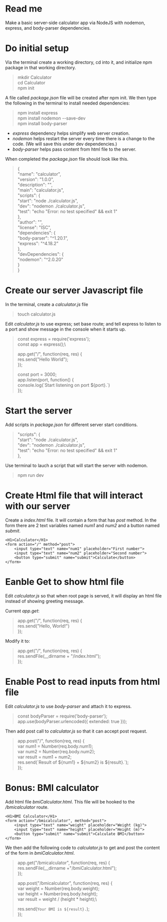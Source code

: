 # Read me
Make a basic server-side calculator app via NodeJS with nodemon, express, and body-parser dependencies. 

# Do initial setup
Via the terminal create a working directory, cd into it, and initialize npm package in that working directory.

> mkdir Calculator\
> cd Calculator\
> npm init

A file called *_package.json_* file will be created after npm init.  We then type the following in the terminal to install needed dependencies:

> npm install express\
> npm install nodemon --save-dev\
> npm install body-parser

- *_express_* dependency helps simplify web server creation.
- *_nodemon_* helps restart the server every time there is a change to the code. (We will save this under dev dependencies.)
- *_body-parser_* helps pass content from html file to the server.

When completed the *_package.json_* file should look like this.

>{\
  "name": "calculator",\
  "version": "1.0.0",\
  "description": "",\
  "main": "calculator.js",\
  "scripts": {\
    "start": "node ./calculator.js",\
    "dev": "nodemon ./calculator.js",\
    "test": "echo \"Error: no test specified\" && exit 1"\
  },\
  "author": "",\
  "license": "ISC",\
  "dependencies": {\
    "body-parser": "^1.20.1",\
    "express": "^4.18.2"\
  },\
  "devDependencies": {\
    "nodemon": "^2.0.20"\
  }\
  }

# Create our server Javascript file

In the terminal, create a _calculator.js_ file 

> touch calculator.js

Edit _calculator.js_ to use express; set base route; and tell express to listen to a port and show message in the console when it starts up.

>  const express = require('express');\
>  const app = express();\
>
>  app.get("/", function(req, res) {\
    res.send("Hello World");\
  });
> 
>  const port = 3000;\
>  app.listen(port, function() {\
    console.log(\`Start listening on port ${port}.\`)\
  });


# Start the server
Add scripts in _package.json_ for different server start conditions.

>  "scripts": {\
    "start": "node ./calculator.js",\
    "dev": "nodemon ./calculator.js",\
    "test": "echo \"Error: no test specified\" && exit 1"\
  },

Use terminal to lauch a script that will start the server with nodemon.
>  npm run dev

# Create Html file that will interact with our server
Create a *_index.html_* file. It will contain a form that has *_post_* method. In the form there are 2 text variables named *_num1_* and *_num2_* and a button named *_submit_*.

><body>
    <H1>Calculator</H1>
    <form action="/" method="post">
        <input type="text" name="num1" placeholder="First number">
        <input type="text" name="num2" placeholder="Second number">
        <button type="submit" name="submit">Calculate</button>
    </form>
</body>


# Eanble Get to show html file
Edit *_calculator.js_* so that when root page is served, it will display an html file instead of showing greeting message.

Current _app.get_:

>app.get("/", function(req, res) {\
    res.send("Hello, World!")\
  });

Modify it to:

>app.get("/", function(req, res) {\
    res.sendFile(__dirname + "/index.html");\
});

# Enable Post to read inputs from html file

Edit *_calculator.js_* to use *_body-parser_* and attach it to express.

>const bodyParser = require('body-parser');\
>app.use(bodyParser.urlencoded({ extended: true }));

Then add post call to *_calculator.js_* so that it can accept post request. 

>app.post("/", function(req, res) {\
    var num1 = Number(req.body.num1);\
    var num2 = Number(req.body.num2);\
    var result = num1 + num2;\
    res.send(\`Result of ${num1} + ${num2} is ${result}.\`);\
});

# Bonus: BMI calculator

Add html file *_bmiCalculator.html_*.  This file will be hooked to the _/bmicalculator_ route.

><body>
    <H1>BMI Calculator</H1>
    <form action="/bmicalculator", method="post">
        <input type="text" name="weight" placeholder="Weight (kg)">
        <input type="text" name="height" placeholder="Height (m)">
        <button type="submit" name="submit">Calculate BMI</button>
    </form>
</body>

We then add the following code to _calculator.js_ to get and post the content of the form in _bmiCalculator.html_.

>app.get("/bmicalculator", function(req, res) {\
    res.sendFile(__dirname +"/bmiCalculator.html");\
});
>
>app.post("/bmicalculator", function(req, res) {\
    var weight = Number(req.body.weight);\
    var height = Number(req.body.height);\
    var result = weight / (height * height);\
>
>    res.send(`Your BMI is ${result}.`);\
});
